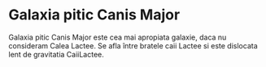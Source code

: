 # Galaxia pitic Canis Major

Galaxia pitic Canis Major este cea mai apropiata galaxie, daca nu consideram
Calea Lactee. Se afla între bratele caii Lactee si este dislocata lent de
gravitatia CaiiLactee.
